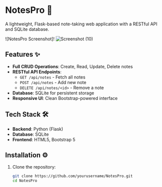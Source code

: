# NotesPro 📝

A lightweight, Flask-based note-taking web application with a RESTful API and SQLite database.

![NotesPro Screenshot]!
![Screenshot (10)](https://github.com/user-attachments/assets/43bb0c88-c74c-4e1d-a97e-70e5856dfea2)



## Features ✨
- **Full CRUD Operations**: Create, Read, Update, Delete notes
- **RESTful API Endpoints**: 
  - `GET /api/notes` - Fetch all notes
  - `POST /api/notes` - Add new note
  - `DELETE /api/notes/<id>` - Remove a note
- **Database**: SQLite for persistent storage
- **Responsive UI**: Clean Bootstrap-powered interface

## Tech Stack 🛠️
- **Backend**: Python (Flask)
- **Database**: SQLite
- **Frontend**: HTML5, Bootstrap 5

## Installation ⚙️
1. Clone the repository:
   ```bash
   git clone https://github.com/yourusername/NotesPro.git
   cd NotesPro
